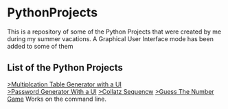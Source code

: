# PythonProjects
This is a repository of some of the Python Projects that were created by me during my summer vacations.
A Graphical User Interface mode has been added to some of them


## List of the Python Projects
[>Multiplcation Table Generator with a UI](https://github.com/soham-mg/PythonProjects/blob/main/MultiplicationTableGeneratorWithGUI)  <br>
[>Password Generator With a UI](https://github.com/soham-mg/PythonProjects/blob/main/PasswordGeneratorWithGUI) 
[>Collatz Sequencw](https://github.com/soham-mg/PythonProjects/blob/main/CollatzSequence.py) 
[>Guess The Number Game](https://github.com/soham-mg/PythonProjects/blob/main/GuessTheNumberGame.py) Works on the command line.
